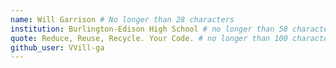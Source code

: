 ```yaml
---
name: Will Garrison # No longer than 28 characters
institution: Burlington-Edison High School # no longer than 58 characters
quote: Reduce, Reuse, Recycle. Your Code. # no longer than 100 characters, avoid using quotes(") to guarantee the format remains the same.
github_user: VVill-ga 
---
```

